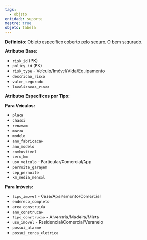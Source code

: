 ```yaml
---
tags:
  - objeto
entidade: suporte
mestre: true
objeto: tabela
---
```

**Definição**: Objeto específico coberto pelo seguro. O bem segurado.

**Atributos Base:**

- `risk_id` (PK)
- `policy_id` (FK)
- `risk_type` - Veículo/Imóvel/Vida/Equipamento
- `descricao_risco`
- `valor_segurado`
- `localizacao_risco`

**Atributos Específicos por Tipo:**

**Para Veículos:**

- `placa`
- `chassi`
- `renavam`
- `marca`
- `modelo`
- `ano_fabricacao`
- `ano_modelo`
- `combustivel`
- `zero_km`
- `uso_veiculo` - Particular/Comercial/App
- `pernoite_garagem`
- `cep_pernoite`
- `km_media_mensal`

**Para Imóveis:**

- `tipo_imovel` - Casa/Apartamento/Comercial
- `endereco_completo`
- `area_construida`
- `ano_construcao`
- `tipo_construcao` - Alvenaria/Madeira/Mista
- `uso_imovel` - Residencial/Comercial/Veraneio
- `possui_alarme`
- `possui_cerca_eletrica`